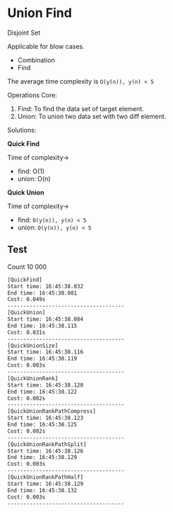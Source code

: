 # Union Find

Disjoint Set

Applicable for blow cases.

- Combination
- Find

The average time complexity is `O(y(n)), y(n) < 5`

Operations Core:

1. Find: To find the data set of target element.
2. Union: To union two data set with two diff element.

Solutions:

**Quick Find**

Time of complexity->

- find: O(1)
- union: O(n)

**Quick Union**

Time of complexity->

- find: `O(y(n)), y(n) < 5`
- union: `O(y(n)), y(n) < 5`


## Test

Count 10 000

```txt
[QuickFind]
Start time: 16:45:38.032
End time: 16:45:38.081
Cost: 0.049s
-------------------------------------
[QuickUnion]
Start time: 16:45:38.084
End time: 16:45:38.115
Cost: 0.031s
-------------------------------------
[QuickUnionSize]
Start time: 16:45:38.116
End time: 16:45:38.119
Cost: 0.003s
-------------------------------------
[QuickUnionRank]
Start time: 16:45:38.120
End time: 16:45:38.122
Cost: 0.002s
-------------------------------------
[QuickUnionRankPathCompress]
Start time: 16:45:38.123
End time: 16:45:38.125
Cost: 0.002s
-------------------------------------
[QuickUnionRankPathSplit]
Start time: 16:45:38.126
End time: 16:45:38.129
Cost: 0.003s
-------------------------------------
[QuickUnionRankPathHalf]
Start time: 16:45:38.129
End time: 16:45:38.132
Cost: 0.003s
-------------------------------------
```
